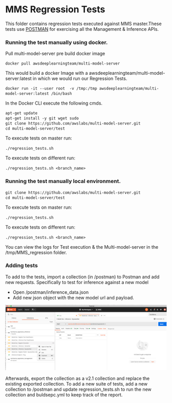 # MMS Regression Tests

This folder contains regression tests executed against MMS master.These tests use [POSTMAN](https://www.postman.com/downloads/) for exercising all the Management & Inference APIs.

### Running the test manually using docker.

Pull multi-model-server pre build docker image
```
docker pull awsdeeplearningteam/multi-model-server
```

This would build a docker Image with a awsdeeplearningteam/multi-model-server:latest in which we would run our Regression Tests.

```
docker run -it --user root  -v /tmp:/tmp awsdeeplearningteam/multi-model-server:latest /bin/bash
```

In the Docker CLI execute the following cmds.

```
apt-get update 
apt-get install -y git wget sudo 
git clone https://github.com/awslabs/multi-model-server.git
cd multi-model-server/test
```
To execute tests on master run: 

`./regression_tests.sh `

To execute tests on different run: 

`./regression_tests.sh <branch_name>`

### Running the test manually local environment.
```
git clone https://github.com/awslabs/multi-model-server.git
cd multi-model-server/test
```
To execute tests on master run:

`./regression_tests.sh `

To execute tests on different run:

`./regression_tests.sh <branch_name>`

You can view the logs for Test execution & the Multi-model-server in the /tmp/MMS_regression folder.


### Adding tests

To add to the tests, import a collection (in /postman) to Postman and add new requests.
Specifically to test for inference against a new model
* Open /postman/inference_data.json
* Add new json object with the new model url and payload.

![POSTMAN UI](screenshot/postman.png)

Afterwards, export the collection as a v2.1 collection and replace the existing exported collection.
To add a new suite of tests, add a new collection to /postman and update regression_tests.sh to run the new collection and buldsepc.yml to keep track of the report.
